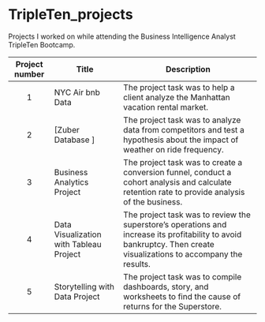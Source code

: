 # TripleTen_projects
Projects I worked on while attending the Business Intelligence Analyst TripleTen Bootcamp.


| Project number | Title | Description |
| :-----------: | ----------- |----------- |
| 1 | NYC Air bnb Data | The project task was to  help a client analyze the Manhattan vacation rental market.  |
| 2 | [Zuber Database ] | The project task was to analyze data from competitors and test a hypothesis about the impact of weather on ride frequency. |
| 3 | Business Analytics Project | The project task was to create a conversion funnel, conduct a cohort analysis and calculate retention rate to provide analysis of the business. |
| 4 | Data Visualization with Tableau Project | The project task was to review the superstore’s operations and increase its profitability to avoid bankruptcy. Then create visualizations to accompany the results.
| 5 | Storytelling with Data Project | The project task was to compile  dashboards, story, and worksheets to find the cause of returns for the Superstore.
